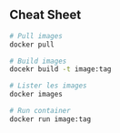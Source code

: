 ## Cheat Sheet

```bash
# Pull images
docker pull

# Build images
docekr build -t image:tag

# Lister les images
docker images

# Run container
docker run image:tag
```

